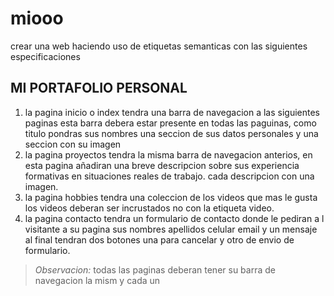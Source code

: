 # miooo
crear una web haciendo uso de etiquetas semanticas con las siguientes especificaciones
## MI PORTAFOLIO PERSONAL
1. la pagina inicio o index tendra una barra de navegacion a las siguientes paginas esta barra debera estar presente en todas las paguinas, como titulo pondras sus nombres una seccion de sus datos personales y una seccion con su imagen
2. la pagina proyectos tendra la misma barra de navegacion anterios, en esta pagina añadiran una breve descripcion sobre sus experiencia formativas en situaciones reales de trabajo. cada descripcion con una imagen.
3. la pagina hobbies tendra una coleccion de los videos que mas le gusta los videos deberan ser incrustados no con la etiqueta video.
4. la pagina contacto tendra un formulario de contacto donde le pediran a l visitante a su pagina sus nombres apellidos celular email y un mensaje al final tendran dos botones una para cancelar y otro de envio de formulario.
> *Observacion:* todas las paginas deberan tener su barra de navegacion la mism y cada un